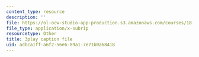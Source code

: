 ```yaml
---
content_type: resource
description: ''
file: https://ol-ocw-studio-app-production.s3.amazonaws.com/courses/18-02sc-multivariable-calculus-fall-2010/adbca1ffa6f256e689a17e71b0a68418_6T13yRjtd-o.vtt
file_type: application/x-subrip
resourcetype: Other
title: 3play caption file
uid: adbca1ff-a6f2-56e6-89a1-7e71b0a68418
---
```

